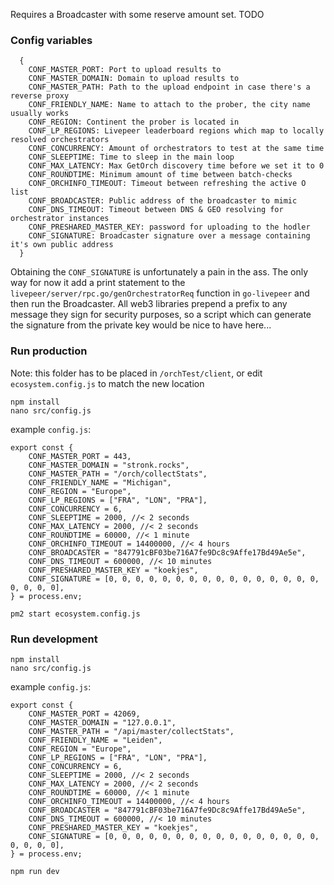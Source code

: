 Requires a Broadcaster with some reserve amount set. TODO

### Config variables
```
  {
    CONF_MASTER_PORT: Port to upload results to
    CONF_MASTER_DOMAIN: Domain to upload results to
    CONF_MASTER_PATH: Path to the upload endpoint in case there's a reverse proxy
    CONF_FRIENDLY_NAME: Name to attach to the prober, the city name usually works
    CONF_REGION: Continent the prober is located in
    CONF_LP_REGIONS: Livepeer leaderboard regions which map to locally resolved orchestrators
    CONF_CONCURRENCY: Amount of orchestrators to test at the same time
    CONF_SLEEPTIME: Time to sleep in the main loop
    CONF_MAX_LATENCY: Max GetOrch discovery time before we set it to 0
    CONF_ROUNDTIME: Minimum amount of time between batch-checks
    CONF_ORCHINFO_TIMEOUT: Timeout between refreshing the active O list
    CONF_BROADCASTER: Public address of the broadcaster to mimic
    CONF_DNS_TIMEOUT: Timeout between DNS & GEO resolving for orchestrator instances
    CONF_PRESHARED_MASTER_KEY: password for uploading to the hodler
    CONF_SIGNATURE: Broadcaster signature over a message containing it's own public address
  }
```

Obtaining the `CONF_SIGNATURE` is unfortunately a pain in the ass. The only way for now it add a print statement to the `livepeer/server/rpc.go/genOrchestratorReq` function in `go-livepeer` and then run the Broadcaster. All web3 libraries prepend a prefix to any message they sign for security purposes, so a script which can generate the signature from the private key would be nice to have here...

### Run production
Note: this folder has to be placed in `/orchTest/client`, or edit `ecosystem.config.js` to match the new location

    npm install
    nano src/config.js

example `config.js`:
```
export const {
    CONF_MASTER_PORT = 443,
    CONF_MASTER_DOMAIN = "stronk.rocks",
    CONF_MASTER_PATH = "/orch/collectStats",
    CONF_FRIENDLY_NAME = "Michigan",
    CONF_REGION = "Europe",
    CONF_LP_REGIONS = ["FRA", "LON", "PRA"],
    CONF_CONCURRENCY = 6,
    CONF_SLEEPTIME = 2000, //< 2 seconds
    CONF_MAX_LATENCY = 2000, //< 2 seconds
    CONF_ROUNDTIME = 60000, //< 1 minute
    CONF_ORCHINFO_TIMEOUT = 14400000, //< 4 hours
    CONF_BROADCASTER = "847791cBF03be716A7fe9Dc8c9Affe17Bd49Ae5e",
    CONF_DNS_TIMEOUT = 600000, //< 10 minutes
    CONF_PRESHARED_MASTER_KEY = "koekjes",
    CONF_SIGNATURE = [0, 0, 0, 0, 0, 0, 0, 0, 0, 0, 0, 0, 0, 0, 0, 0, 0, 0, 0, 0],
} = process.env;

```

    pm2 start ecosystem.config.js

### Run development

    npm install
    nano src/config.js

example `config.js`:
```
export const {
    CONF_MASTER_PORT = 42069,
    CONF_MASTER_DOMAIN = "127.0.0.1",
    CONF_MASTER_PATH = "/api/master/collectStats",
    CONF_FRIENDLY_NAME = "Leiden",
    CONF_REGION = "Europe",
    CONF_LP_REGIONS = ["FRA", "LON", "PRA"],
    CONF_CONCURRENCY = 6,
    CONF_SLEEPTIME = 2000, //< 2 seconds
    CONF_MAX_LATENCY = 2000, //< 2 seconds
    CONF_ROUNDTIME = 60000, //< 1 minute
    CONF_ORCHINFO_TIMEOUT = 14400000, //< 4 hours
    CONF_BROADCASTER = "847791cBF03be716A7fe9Dc8c9Affe17Bd49Ae5e",
    CONF_DNS_TIMEOUT = 600000, //< 10 minutes
    CONF_PRESHARED_MASTER_KEY = "koekjes",
    CONF_SIGNATURE = [0, 0, 0, 0, 0, 0, 0, 0, 0, 0, 0, 0, 0, 0, 0, 0, 0, 0, 0, 0],
} = process.env;
```

    npm run dev

